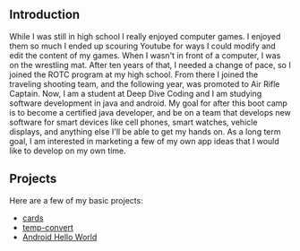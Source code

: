 
## Introduction
  While I was still in high school I really enjoyed computer games. I enjoyed them so much I ended up scouring Youtube for ways I could modify and edit the content of my games. When I wasn't in front of a computer, I was on the wrestling mat. After ten years of that, I needed a change of pace, so I joined the ROTC program at my high school. From there I joined the traveling shooting team, and the following year, was promoted to Air Rifle Captain.
  Now, I am a student at Deep Dive Coding and I am studying software development in java and android. My goal for after this boot camp is to become a certified java developer, and be on a team that develops new software for smart devices like cell phones, smart watches, vehicle displays, and anything else I'll be able to get my hands on.
  As a long term goal, I am interested in marketing a few of my own app ideas that I would like to develop on my own time.

## Projects

Here are a few of my basic projects:

* [cards](https://github.com/TraceDecker/cards)
* [temp-convert](https://github.com/TraceDecker/temp-convert)
* [Android Hello World](https://github.com/TraceDecker/android-hello-world)
